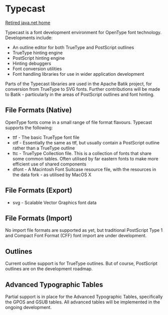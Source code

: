 # Typecast

[Retired java.net home](https://java.net/projects/typecast)

Typecast is a font development environment for OpenType font technology.
Developments include:

* An outline editor for both TrueType and PostScript outlines
* TrueType hinting engine
* PostScript hinting engine
* Hinting debuggers
* Font conversion utilities
* Font handling libraries for use in wider application development

Parts of the Typecast libraries are used in the Apache Batik project, for
conversion from TrueType to SVG fonts. Further contributions will be made to
Batik - particularly in the areas of PostScript outlines and font hinting.

## File Formats (Native)

OpenType fonts come in a small range of file format flavours. Typecast supports
the following:

* ttf - The basic TrueType font file
* otf - Essentially the same as ttf, but usually contain a PostScript
  outline rather than a TrueType outline
* ttc - TrueType Collection file. This is a collection of fonts that share
  some common tables. Often utilised by far eastern fonts to make more
  efficient use of shared components
* dfont - A Macintosh Font Suitcase resource file, with the resources in
  the data fork - as utilised by MacOS X

## File Formats (Export)

* svg - Scalable Vector Graphics font data

## File Formats (Import)

No import file formats are supported as yet, but traditional PostScript Type 1
and Compact Font Format (CFF) font import are under development.

## Outlines

Current outline support is for TrueType outlines. But of course, PostScript
outlines are on the development roadmap.

## Advanced Typographic Tables

Partial support is in place for the Advanced Typographic Tables, specifically
the GPOS and GSUB tables. All advanced tables will be implemented in the
ongoing development.
